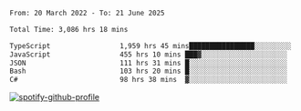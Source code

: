 <!--START_SECTION:waka-->

```txt
From: 20 March 2022 - To: 21 June 2025

Total Time: 3,086 hrs 18 mins

TypeScript                 1,959 hrs 45 mins████████████████░░░░░░░░░   63.50 %
JavaScript                 455 hrs 10 mins ███▓░░░░░░░░░░░░░░░░░░░░░   14.75 %
JSON                       111 hrs 31 mins █░░░░░░░░░░░░░░░░░░░░░░░░   03.61 %
Bash                       103 hrs 20 mins █░░░░░░░░░░░░░░░░░░░░░░░░   03.35 %
C#                         98 hrs 38 mins  ▓░░░░░░░░░░░░░░░░░░░░░░░░   03.20 %
```

<!--END_SECTION:waka-->
[![spotify-github-profile](https://spotify-github-profile.vercel.app/api/view?uid=c00zprrvy9xiloa9qnco3hmng&cover_image=true&theme=novatorem&show_offline=false&background_color=121212&bar_color=53b14f&bar_color_cover=false)](https://spotify-github-profile.vercel.app/api/view?uid=c00zprrvy9xiloa9qnco3hmng&redirect=true)



